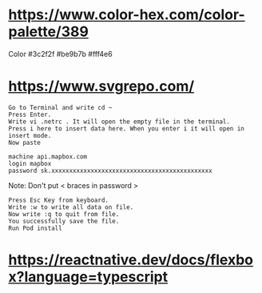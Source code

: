 # https://www.color-hex.com/color-palette/389

Color
#3c2f2f
#be9b7b
#fff4e6

# https://www.svgrepo.com/

    Go to Terminal and write cd ~
    Press Enter.
    Write vi .netrc . It will open the empty file in the terminal.
    Press i here to insert data here. When you enter i it will open in insert mode.
    Now paste

    machine api.mapbox.com
    login mapbox
    password sk.xxxxxxxxxxxxxxxxxxxxxxxxxxxxxxxxxxxxxxxxxxxxx

Note: Don't put < braces in password >

    Press Esc Key from keyboard.
    Write :w to write all data on file.
    Now write :q to quit from file.
    You successfully save the file.
    Run Pod install

# https://reactnative.dev/docs/flexbox?language=typescript
